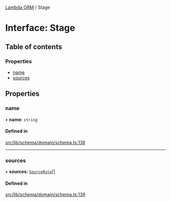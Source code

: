 [Lambda ORM](../README.md) / Stage

# Interface: Stage

## Table of contents

### Properties

- [name](Stage.md#name)
- [sources](Stage.md#sources)

## Properties

### name

• **name**: `string`

#### Defined in

[src/lib/schema/domain/schema.ts:138](https://github.com/lambda-orm/lambdaorm-base/blob/241a856/src/lib/schema/domain/schema.ts#L138)

___

### sources

• **sources**: [`SourceRule`](SourceRule.md)[]

#### Defined in

[src/lib/schema/domain/schema.ts:139](https://github.com/lambda-orm/lambdaorm-base/blob/241a856/src/lib/schema/domain/schema.ts#L139)
